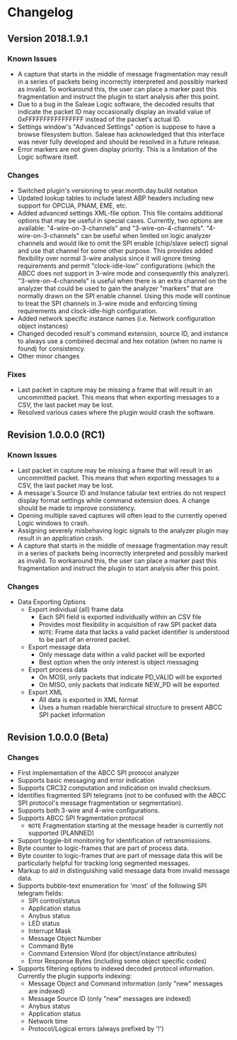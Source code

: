 # Changelog

## Version 2018.1.9.1

### Known Issues

* A capture that starts in the middle of message fragmentation may result in a
  series of packets being incorrectly interpreted and possibly marked as invalid.
  To workaround this, the user can place a marker past this fragmentation and
  instruct the plugin to start analysis after this point.
* Due to a bug in the Saleae Logic software, the decoded results that indicate
  the packet ID may occasionally display an invalid value of 0xFFFFFFFFFFFFFFFF
  instead of the packet's actual ID.
* Settings window's "Advanced Settings" option is suppose to have a browse
  filesystem button. Saleae has acknowledged that this interface was never
  fully developed and should be resolved in a future release.
* Error markers are not given display priority. This is a limitation of the
  Logic software itself.

### Changes

* Switched plugin's versioning to year.month.day.build notation
* Updated lookup tables to include latest ABP headers including new support for
  OPCUA, PNAM, EME, etc.
* Added advanced settings XML-file option. This file contains additional options
  that may be useful in special cases. Currently, two options are available:
  "4-wire-on-3-channels" and "3-wire-on-4-channels". "4-wire-on-3-channels" can
  be useful when limited on logic analyzer channels and would like to omit the
  SPI enable (chip/slave select) signal and use that channel for some other purpose.
  This provides added flexibility over normal 3-wire analysis since it will ignore
  timing requirements and permit "clock-idle-low" configurations (which the
  ABCC does not support in 3-wire mode and consequently this analyzer).
  "3-wire-on-4-channels" is useful when there is an extra channel on the analyzer
  that could be used to gain the analyzer "markers" that are normally drawn on the
  SPI enable channel. Using this mode will continue to treat the SPI channels in
  3-wire mode and enforcing timing requirements and clock-idle-high configuration.
* Added network specific instance names (i.e. Network configuration object instances)
* Changed decoded result's command extension, source ID, and instance to always
  use a combined decimal and hex notation (when no name is found) for consistency.
* Other minor changes

### Fixes

* Last packet in capture may be missing a frame that will result in an
  uncommitted packet. This means that when exporting messages to a CSV, the last
  packet may be lost.
* Resolved various cases where the plugin would crash the software.

## Revision 1.0.0.0 (RC1)

### Known Issues

* Last packet in capture may be missing a frame that will result in an
  uncommitted packet. This means that when exporting messages to a CSV, the last
  packet may be lost.
* A message's Source ID and Instance tabular text entries do not respect display
  format settings while command extension does. A change should be made to improve
  consistency.
* Opening multiple saved captures will often lead to the currently opened Logic
  windows to crash.
* Assigning severely misbehaving logic signals to the analyzer plugin may result
  in an application crash.
* A capture that starts in the middle of message fragmentation may result in a
  series of packets being incorrectly interpreted and possibly marked as invalid.
  To workaround this, the user can place a marker past this fragmentation and
  instruct the plugin to start analysis after this point.

### Changes

* Data Exporting Options
  * Export individual (all) frame data
    * Each SPI field is exported individually within an CSV file
    * Provides most flexibility in acquisition of raw SPI packet data
    * `NOTE`: Frame data that lacks a valid packet identifier is understood to
      be part of an errored packet.
  * Export message data
    * Only message data within a valid packet will be exported
    * Best option when the only interest is object messaging
  * Export process data
    * On MOSI, only packets that indicate PD_VALID will be exported
    * On MISO, only packets that indicate NEW_PD will be exported
  * Export XML
    * All data is exported in XML format
    * Uses a human readable hierarchical structure to present ABCC SPI packet
      information

## Revision 1.0.0.0 (Beta)

### Changes

* First implementation of the ABCC SPI protocol analyzer
* Supports basic messaging and error indication
* Supports CRC32 computation and indication on invalid checksum.
* Identifies fragmented SPI telegrams (not to be confused with the ABCC SPI
  protocol's message fragmentation or segmentation).
* Supports both 3-wire and 4-wire configurations.
* Supports ABCC SPI fragmentation protocol
  * `NOTE` Fragmentation starting at the message header is currently not
  supported (PLANNED)
* Support toggle-bit monitoring for identification of retransmissions.
* Byte counter to logic-frames that are part of process data.
* Byte counter to logic-frames that are part of message data this will be
  particularly helpful for tracking long segmented messages.
* Markup to aid in distinguishing valid message data from invalid message data.
* Supports bubble-text enumeration for 'most' of the following SPI telegram
  fields:
  * SPI control/status
  * Application status
  * Anybus status
  * LED status
  * Interrupt Mask
  * Message Object Number
  * Command Byte
  * Command Extension Word (for object/instance attributes)
  * Error Response Bytes (including some object specific codes)
* Supports filtering options to indexed decoded protocol information. Currently
  the plugin supports indexing:
  * Message Object and Command information (only "new" messages are indexed)
  * Message Source ID (only "new" messages are indexed)
  * Anybus status
  * Application status
  * Network time
  * Protocol/Logical errors (always prefixed by '!')
